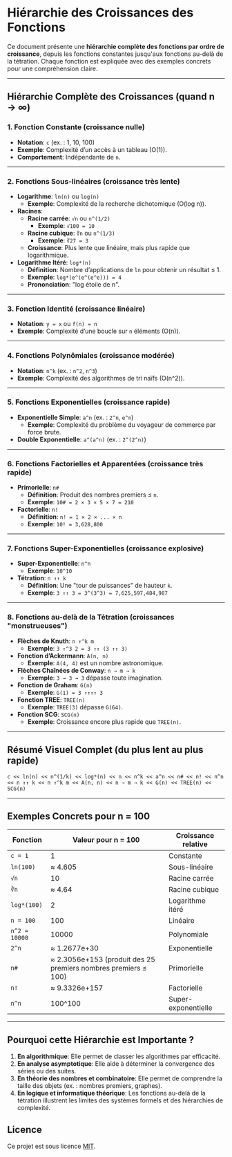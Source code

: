# Hiérarchie des Croissances des Fonctions

Ce document présente une **hiérarchie complète des fonctions par ordre de croissance**, depuis les fonctions constantes jusqu'aux fonctions au-delà de la tétration. Chaque fonction est expliquée avec des exemples concrets pour une compréhension claire.

---

## Hiérarchie Complète des Croissances (quand n → ∞)

### 1. Fonction Constante (croissance nulle)
- **Notation**: `c` (ex. : 1, 10, 100)
- **Exemple**: Complexité d’un accès à un tableau (O(1)).
- **Comportement**: Indépendante de `n`.

---

### 2. Fonctions Sous-linéaires (croissance très lente)
- **Logarithme**: `ln(n)` ou `log(n)`
  - **Exemple**: Complexité de la recherche dichotomique (O(log n)).
- **Racines**:
  - **Racine carrée**: `√n` ou `n^(1/2)`
    - **Exemple**: `√100 = 10`
  - **Racine cubique**: `∛n` ou `n^(1/3)`
    - **Exemple**: `∛27 = 3`
  - **Croissance**: Plus lente que linéaire, mais plus rapide que logarithmique.
- **Logarithme Itéré**: `log*(n)`
  - **Définition**: Nombre d’applications de `ln` pour obtenir un résultat ≤ 1.
  - **Exemple**: `log*(e^(e^(e^e))) = 4`
  - **Prononciation**: "log étoile de n".

---

### 3. Fonction Identité (croissance linéaire)
- **Notation**: `y = x` ou `f(n) = n`
- **Exemple**: Complexité d’une boucle sur `n` éléments (O(n)).

---

### 4. Fonctions Polynômiales (croissance modérée)
- **Notation**: `n^k` (ex. : `n^2`, `n^3`)
- **Exemple**: Complexité des algorithmes de tri naïfs (O(n^2)).

---

### 5. Fonctions Exponentielles (croissance rapide)
- **Exponentielle Simple**: `a^n` (ex. : `2^n`, `e^n`)
  - **Exemple**: Complexité du problème du voyageur de commerce par force brute.
- **Double Exponentielle**: `a^(a^n)` (ex. : `2^(2^n)`)

---

### 6. Fonctions Factorielles et Apparentées (croissance très rapide)
- **Primorielle**: `n#`
  - **Définition**: Produit des nombres premiers ≤ `n`.
  - **Exemple**: `10# = 2 × 3 × 5 × 7 = 210`
- **Factorielle**: `n!`
  - **Définition**: `n! = 1 × 2 × ... × n`
  - **Exemple**: `10! = 3,628,800`

---

### 7. Fonctions Super-Exponentielles (croissance explosive)
- **Super-Exponentielle**: `n^n`
  - **Exemple**: `10^10`
- **Tétration**: `n ↑↑ k`
  - **Définition**: Une "tour de puissances" de hauteur `k`.
  - **Exemple**: `3 ↑↑ 3 = 3^(3^3) = 7,625,597,484,987`

---

### 8. Fonctions au-delà de la Tétration (croissances "monstrueuses")
- **Flèches de Knuth**: `n ↑^k m`
  - **Exemple**: `3 ↑^3 2 = 3 ↑↑ (3 ↑↑ 3)`
- **Fonction d’Ackermann**: `A(n, n)`
  - **Exemple**: `A(4, 4)` est un nombre astronomique.
- **Flèches Chaînées de Conway**: `n → m → k`
  - **Exemple**: `3 → 3 → 3` dépasse toute imagination.
- **Fonction de Graham**: `G(n)`
  - **Exemple**: `G(1) = 3 ↑↑↑↑ 3`
- **Fonction TREE**: `TREE(n)`
  - **Exemple**: `TREE(3)` dépasse `G(64)`.
- **Fonction SCG**: `SCG(n)`
  - **Exemple**: Croissance encore plus rapide que `TREE(n)`.

---

## Résumé Visuel Complet (du plus lent au plus rapide)

```
c << ln(n) << n^(1/k) << log*(n) << n << n^k << a^n << n# << n! << n^n << n ↑↑ k << n ↑^k m << A(n, n) << n → m → k << G(n) << TREE(n) << SCG(n)
```

---

## Exemples Concrets pour n = 100

| Fonction               | Valeur pour n = 100                     | Croissance relative          |
|------------------------|------------------------------------------|-------------------------------|
| `c = 1`                | 1                                        | Constante                     |
| `ln(100)`              | ≈ 4.605                                  | Sous-linéaire                 |
| `√n`                   | 10                                       | Racine carrée                 |
| `∛n`                   | ≈ 4.64                                   | Racine cubique                |
| `log*(100)`            | 2                                        | Logarithme itéré              |
| `n = 100`              | 100                                      | Linéaire                      |
| `n^2 = 10000`          | 10000                                    | Polynomiale                   |
| `2^n`                  | ≈ 1.2677e+30                             | Exponentielle                 |
| `n#`                   | ≈ 2.3056e+153 (produit des 25 premiers nombres premiers ≤ 100) | Primorielle |
| `n!`                   | ≈ 9.3326e+157                             | Factorielle                   |
| `n^n`                  | 100^100                                  | Super-exponentielle           |

---

## Pourquoi cette Hiérarchie est Importante ?

1. **En algorithmique**: Elle permet de classer les algorithmes par efficacité.
2. **En analyse asymptotique**: Elle aide à déterminer la convergence des séries ou des suites.
3. **En théorie des nombres et combinatoire**: Elle permet de comprendre la taille des objets (ex. : nombres premiers, graphes).
4. **En logique et informatique théorique**: Les fonctions au-delà de la tétration illustrent les limites des systèmes formels et des hiérarchies de complexité.



## Licence

Ce projet est sous licence [MIT](LICENSE).
